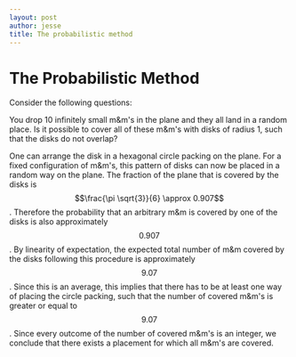 ```yaml
---
layout: post
author: jesse
title: The probabilistic method
---
```


# The Probabilistic Method

Consider the following questions:

You drop 10 infinitely small m&m's in the plane and they all land in a random place. Is it possible to cover all of these m&m's with disks of radius 1, such that the disks do not overlap?

One can arrange the disk in a hexagonal circle packing on the plane. For a fixed configuration of m&m's, this pattern of disks can now be placed in a random way on the plane.  The fraction of the plane that is covered by the disks is $$\frac{\pi \sqrt{3}}{6} \approx 0.907$$. Therefore the probability that an arbitrary m&m is covered by one of the disks is also approximately $$0.907$$. By linearity of expectation, the expected total number of m&m covered by the disks following this procedure is approximately $$9.07$$. Since this is an average, this implies that there has to be at least one way of placing the circle packing, such that the number of covered m&m's is greater or equal to $$9.07$$. Since every outcome of the number of covered m&m's is an integer, we conclude that there exists a placement for which all m&m's are covered. 

<!-- Include simpler exercise with 2 point on the the line, and a dashed line with 0.6 filled and 0.4 empty -->

